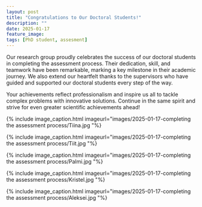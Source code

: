 ```yaml
---
layout: post
title: "Congratulations to Our Doctoral Students!"
description: ""
date: 2025-01-17
feature_image:
tags: [PhD student, assesment]
---
```

Our research group proudly celebrates the success of our doctoral students in completing the assessment process. Their dedication, skill, and teamwork have been remarkable, marking a key milestone in their academic journey. We also extend our heartfelt thanks to the supervisors who have guided and supported our doctoral students every step of the way. 
 
<!--more-->
Your achievements reflect professionalism and inspire us all to tackle complex problems with innovative solutions. 
Continue in the same spirit and strive for even greater scientific achievements ahead!
 
 
{% include image_caption.html imageurl="images/2025-01-17-completing the assessment process/Tiina.jpg "%} 

{% include image_caption.html imageurl="images/2025-01-17-completing the assessment process/Tiit.jpg "%}

{% include image_caption.html imageurl="images/2025-01-17-completing the assessment process/Palmi.jpg "%}

{% include image_caption.html imageurl="images/2025-01-17-completing the assessment process/Kristel.jpg "%}

{% include image_caption.html imageurl="images/2025-01-17-completing the assessment process/Aleksei.jpg "%}